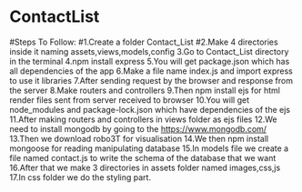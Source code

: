 # ContactList

#Steps To Follow:
#1.Create a folder Contact_List
#2.Make 4 directories inside it naming assets,views,models,config
3.Go to Contact_List directory in the terminal
4.npm install express
5.You will get package.json which has all dependencies of the app
6.Make a file name index.js and import express to use it libraries
7.After sending request by the browser and response from the server
8.Make routers and controllers
9.Then npm install ejs for html render files sent from server received to browser
10.You will get node_modules and package-lock.json which have dependencies of the ejs
11.After making routers and controllers in views folder as ejs files 
12.We need to install mongodb by going to the https://www.mongodb.com/
13.Then we download robo3T for visualisation
14.We then npm install mongoose for reading manipulating database
15.In models file we create a file named contact.js to write the schema of the database that we want
16.After that we make 3 directories in assets folder named images,css,js
17.In css folder we do the styling part.

